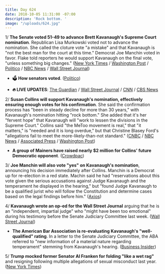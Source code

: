 ```yaml
---
title: Day 624
date: 2018-10-05 11:31:00 -07:00
description: 'Rock bottom. '
image: "/uploads/624.jpg"
---
```


1/ **The Senate voted 51-49 to advance Brett Kavanaugh's Supreme Court nomination**. Republican Lisa Murkowski voted not to advance the nomination. She called the cloture vote "a mistake" and that Kavanaugh is "not the best man for the court at this time." Democrat Joe Manchin voted in favor. Flake told reporters he would support Kavanaugh on the final vote, "unless something big changes." ([New York Times](https://www.nytimes.com/2018/10/05/us/politics/brett-kavanaugh-vote-confirmed.html) / [Washington Post](https://www.washingtonpost.com/politics/kavanaugh-vote-hours-before-a-key-test-grassley-says-he-doesnt-know-how-it-will-go/2018/10/05/a71d92ba-c886-11e8-b1ed-1d2d65b86d0c_story.html) / [Politico](https://www.politico.com/story/2018/10/05/kavanaugh-votes-confirmed-872713) / [NBC News](https://www.nbcnews.com/politics/congress/senate-take-critical-procedural-vote-kavanaugh-friday-n917036) / [Wall Street Journal](https://www.wsj.com/livecoverage/kavanaugh))

* 🗳 **How senators voted**. ([Politico](https://www.politico.com/interactives/2018/brett-kavanaugh-senate-cloture-vote-count/))

* **🔥 LIVE UPDATES**: [The Guardian](https://www.theguardian.com/us-news/live/2018/oct/05/brett-kavanaugh-vote-latest-live-news-updates-confirmation-supreme-court-christine-blasey-ford-fbi-report) / [Wall Street Journal](https://www.wsj.com/livecoverage/kavanaugh) / [CNN](https://www.cnn.com/politics/live-news/kavanaugh-fbi-investigation-oct-18/index.html) / [CBS News](https://www.cbsnews.com/live-news/brett-kavanaugh-vote-confirmation-protests-fbi-report-senate-latest-today-2018-10-05-live-updates/)

2/ **Susan Collins will support Kavanaugh's nomination, effectively ensuring enough votes for his confirmation**. She said the confirmation process has "been in steady decline for more than 30 years," with Kavanaugh's nomination hitting "rock bottom." She added that it's her "fervent hope" that Kavanaugh will "work to lessen the divisions in the Supreme Court." Collins said "the MeToo movement is real," that "it matters," is "needed and it is long overdue," but that Christine Blasey Ford's "allegations fail to meet the more-likely-than-not standard." ([CNBC](https://www.cnbc.com/2018/10/05/gop-swing-vote-sen-susan-collins-will-vote-for-brett-kavanaugh.html) / [NBC News](https://www.nbcnews.com/politics/supreme-court/what-s-next-kavanaugh-all-eyes-2-key-senators-chamber-n917106) / [Associated Press](https://apnews.com/50c676ea67ba42949eb5612a536f548c) / [Washington Post](https://www.washingtonpost.com/politics/kavanaugh-vote-hours-before-a-key-test-grassley-says-he-doesnt-know-how-it-will-go/2018/10/05/a71d92ba-c886-11e8-b1ed-1d2d65b86d0c_story.html))

* **A group of Mainers have raised nearly $2 million for Collins' future Democratic opponent**. ([Crowdpac](https://www.crowdpac.com/campaigns/387413/either-sen-collins-votes-no-on-kavanaugh-or-we-fund-her-future-opponent))

3/ **Joe Manchin will also vote "yes" on Kavanaugh's nomination**, announcing his decision immediately after Collins. Manchin is a Democrat up for re-election in a red state. Machin said he had "reservations about this vote given the serious accusations against Judge Kavanaugh and the temperament he displayed in the hearing," but "found Judge Kavanaugh to be a qualified jurist who will follow the Constitution and determine cases based on the legal findings before him." ([Axios](https://www.axios.com/manchin-a-yes-on-kavanaugh-79c8a446-6897-402e-a05f-1c5f93c04ade.html))

4/ **Kavanaugh wrote an op-ed for the Wall Street Journal** arguing that he is an "independent, impartial judge" who "might have been too emotional" during his testimony before the Senate Judiciary Committee last week. ([Wall Street Journal](https://www.wsj.com/articles/i-am-an-independent-impartial-judge-1538695822))

* **The American Bar Association is re-evaluating Kavanaugh's "well-qualified" rating**. In a letter to the Senate Judiciary Committee, the ABA referred to "new information of a material nature regarding temperament" stemming from Kavanaugh's hearing. ([Business Insider](https://www.businessinsider.com/the-american-bar-association-reevaluating-kavanaugh-well-qualified-rating-2018-10))

5/ **Trump mocked former Senator Al Franken for folding "like a wet rag"** and resigning following multiple allegations of sexual misconduct last year. ([New York Times](https://www.nytimes.com/2018/10/04/us/politics/trump-al-franken-minnesota.html))